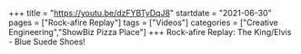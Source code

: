 +++
title = "https://youtu.be/dzFYBTyDqJ8"
startdate = "2021-06-30"
pages = ["Rock-afire Replay"]
tags = ["Videos"]
categories = ["Creative Engineering","ShowBiz Pizza Place"]
+++
Rock-afire Replay: The King/Elvis - Blue Suede Shoes!
